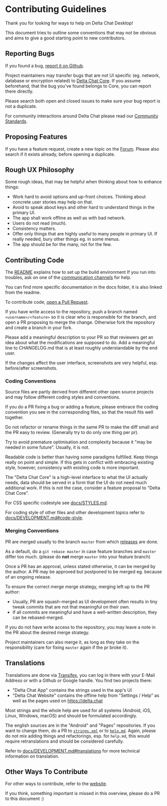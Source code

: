 # Contributing Guidelines

Thank you for looking for ways to help on Delta Chat Desktop!

This document tries to outline some conventions that may not be obvious
and aims to give a good starting point to new contributors.

## Reporting Bugs

If you found a bug, [report it on Github](https://github.com/deltachat/deltachat-desktop/issues).

Project maintainers may transfer bugs that are not UI specific
(eg. network, database or encryption related)
to [Delta Chat Core](https://github.com/deltachat/deltachat-core-rust/issues).
If you assume beforehand, that the bug you've found belongs to Core,
you can report there directly.

Please search both open and closed issues to make sure your bug report is not a duplicate.

For community interactions around Delta Chat
please read our [Community Standards](https://delta.chat/community-standards).

## Proposing Features

If you have a feature request,
create a new topic on the [Forum](https://support.delta.chat/c/features/6).
Please also search if it exists already, before opening a duplicate.

## Rough UX Philosophy

Some rough ideas, that may be helpful when thinking about how to enhance things:

- Work hard to avoid options and up-front choices.
  Thinking about concrete user stories may help on that.
- Avoid to speak about keys and other hard to understand things in the primary UI.
- The app shall work offline as well as with bad network.
- Users do not read (much).
- Consistency matters.
- Offer only things that are highly useful to many people in primary UI.
  If really needed, bury other things eg. in some menus.
- The app should be for the many, not for the few.

## Contributing Code

The [README](./README.md) explains how to set up the build environment
If you run into troubles,
ask on one of the [communication channels](https://delta.chat/contribute) for help.

You can find more specific documentation in the docs folder, it is also linked from the readme.

To contribute code,
[open a Pull Request](https://github.com/deltachat/deltachat-ios/pulls).

If you have write access to the repository,
push a branch named `<username>/<feature>`
so it is clear who is responsible for the branch,
and open a PR proposing to merge the change.
Otherwise fork the repository and create a branch in your fork.

Please add a meaningful description to your PR
so that reviewers get an idea about what the modifications are supposed to do.
Add a meaningful line to CHANGELOG.md that is at least roughly understandable by the end user.

If the changes affect the user interface,
screenshots are very helpful,
esp. before/after screenshots.

### Coding Conventions

Source files are partly derived from different other open source projects
and may follow different coding styles and conventions.

If you do a PR fixing a bug or adding a feature,
please embrace the coding convention you see in the corresponding files,
so that the result fits well together.

Do not refactor or rename things in the same PR
to make the diff small and the PR easy to review. (Generally try to do only one thing per pr).

Try to avoid premature optimisation
and complexity because it "may be needed in some future".
Usually, it is not.

Readable code is better than having some paradigms fulfilled.
Keep things really on point and simple.
If this gets in conflict with embracing existing style, however,
consistency with existing code is more important.

The "Delta Chat Core" is a high-level interface to what the UI actually needs,
data should be served in a form that the UI do not need much additional work.
If this is not the case, consider a feature proposal to "Delta Chat Core".

For CSS specific codestyle see [docs/STYLES.md](./docs/STYLES.md).

For coding style of other files and other development topics refer to [docs/DEVELOPMENT.md#code-style](docs/DEVELOPMENT.md#code-style).

### Merging Conventions

PR are merged usually to the branch `master` from which [releases](./RELEASE.md) are done.

As a default, do a `git rebase master` in case feature branches and `master` differ too much.
(please do **not** merge `master` into your feature branch)

Once a PR has an approval, unless stated otherwise, it can be merged by the author.
A PR may be approved but postponed to be merged eg. because of an ongoing release.

To ensure the correct merge merge strategy, merging left up to the PR author:

- Usually, PR are squash-merged
  as UI development often results in tiny tweak commits that are not that meaningful on their own.
- If all commits are meaningful and have a well-written description,
  they can be rebased-merged.

If you do not have write access to the repository,
you may leave a note in the PR about the desired merge strategy.

Project maintainers can also merge it, as long as they take on the responsibility (care for fixing `master` again if the pr broke it).

## Translations

Translations are done via [Transifex](https://explore.transifex.com/delta-chat/),
you can log in there with your E-Mail Address or with a Github or Google handle.
You find two projects there:

- "Delta Chat App" contains the strings used in the app's UI
- "Delta Chat Website" contains the offline help from "Settings / Help"
  as well as the pages used on <https://delta.chat>

Most strings and the whole help are used for all systems
(Android, iOS, Linux, Windows, macOS)
and should be formulated accordingly.

The english sources are in the "Android" and "Pages" repositories.
If you want to change them,
do a PR to [`strings.xml`](https://github.com/deltachat/deltachat-android/blob/main/res/values/strings.xml)
or to [`help.md`](https://github.com/deltachat/deltachat-pages/blob/master/en/help.md).
Again, please do not mix adding things and refactorings, esp. for `help.md`,
this would require retranslations and should be considered carefully.

Refer to [docs/DEVELOPMENT.md#translations](docs/DEVELOPMENT.md#translations) for more technical information on translation.

## Other Ways To Contribute

For other ways to contribute, refer to the [website](https://delta.chat/contribute).

If you think, something important is missed in this overview,
please do a PR to this document :)
